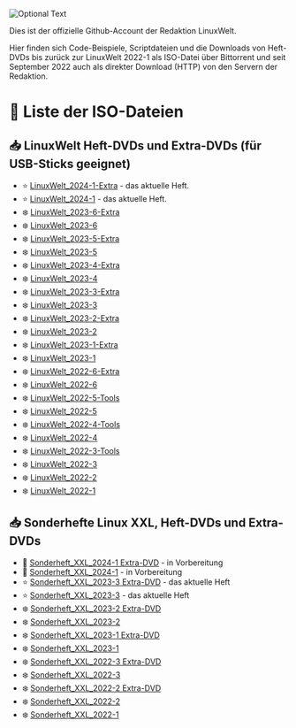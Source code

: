 ![Optional Text](../main/docs/images/LinuxWelt.svg)

Dies ist der offizielle Github-Account der Redaktion LinuxWelt.

Hier finden sich Code-Beispiele, Scriptdateien und die Downloads von Heft-DVDs bis zurück zur LinuxWelt 2022-1 als ISO-Datei über Bittorrent und seit September 2022 auch als direkter Download (HTTP) von den Servern der Redaktion.

# 💽 Liste der ISO-Dateien 

## 📥 LinuxWelt Heft-DVDs und Extra-DVDs (für USB-Sticks geeignet)
- ⭐ [LinuxWelt_2024-1-Extra](https://github.com/LinuxWelt/LinuxWelt/tree/main/torrents/LinuxWelt_2024-1-Extra) - das aktuelle Heft.
- ⭐ [LinuxWelt_2024-1](https://github.com/LinuxWelt/LinuxWelt/tree/main/torrents/LinuxWelt_2024-1) - das aktuelle Heft.
- ❄️ [LinuxWelt_2023-6-Extra](https://github.com/LinuxWelt/LinuxWelt/tree/main/torrents/LinuxWelt_2023-6-Extra)
- ❄️ [LinuxWelt_2023-6](https://github.com/LinuxWelt/LinuxWelt/tree/main/torrents/LinuxWelt_2023-6)
- ❄️ [LinuxWelt_2023-5-Extra](https://github.com/LinuxWelt/LinuxWelt/tree/main/torrents/LinuxWelt_2023-5-Extra)
- ❄️ [LinuxWelt_2023-5](https://github.com/LinuxWelt/LinuxWelt/tree/main/torrents/LinuxWelt_2023-5)
- ❄️ [LinuxWelt_2023-4-Extra](https://github.com/LinuxWelt/LinuxWelt/tree/main/torrents/LinuxWelt_2023-4-Extra)
- ❄️ [LinuxWelt_2023-4](https://github.com/LinuxWelt/LinuxWelt/tree/main/torrents/LinuxWelt_2023-4)
- ❄️ [LinuxWelt_2023-3-Extra](https://github.com/LinuxWelt/LinuxWelt/tree/main/torrents/LinuxWelt_2023-3-Extras)
- ❄️ [LinuxWelt_2023-3](https://github.com/LinuxWelt/LinuxWelt/tree/main/torrents/LinuxWelt_2023-3)
- ❄️ [LinuxWelt_2023-2-Extra](https://github.com/LinuxWelt/LinuxWelt/tree/main/torrents/LinuxWelt_2023-2-Extras)
- ❄️ [LinuxWelt_2023-2](https://github.com/LinuxWelt/LinuxWelt/tree/main/torrents/LinuxWelt_2023-2)
- ❄️ [LinuxWelt_2023-1-Extra](https://github.com/LinuxWelt/LinuxWelt/tree/main/torrents/LinuxWelt_2023-1-Extras)
- ❄️ [LinuxWelt_2023-1](https://github.com/LinuxWelt/LinuxWelt/tree/main/torrents/LinuxWelt_2023-1)
- ❄️ [LinuxWelt_2022-6-Extra](https://github.com/LinuxWelt/LinuxWelt/tree/main/torrents/LinuxWelt_2022-6-Extras)
- ❄️ [LinuxWelt_2022-6](https://github.com/LinuxWelt/LinuxWelt/tree/main/torrents/LinuxWelt_2022-6)
- ❄️ [LinuxWelt_2022-5-Tools](https://github.com/LinuxWelt/LinuxWelt/tree/main/torrents/LinuxWelt_2022-5-Tools)
- ❄️ [LinuxWelt_2022-5](https://github.com/LinuxWelt/LinuxWelt/tree/main/torrents/LinuxWelt_2022-5)
- ❄️ [LinuxWelt_2022-4-Tools](https://github.com/LinuxWelt/LinuxWelt/tree/main/torrents/LinuxWelt_2022-4-Tools)
- ❄️ [LinuxWelt_2022-4](https://github.com/LinuxWelt/LinuxWelt/tree/main/torrents/LinuxWelt_2022-4)
- ❄️ [LinuxWelt_2022-3-Tools](https://github.com/LinuxWelt/LinuxWelt/tree/main/torrents/LinuxWelt_2022-3-Tools)
- ❄️ [LinuxWelt_2022-3](https://github.com/LinuxWelt/LinuxWelt/tree/main/torrents/LinuxWelt_2022-3)
- ❄️ [LinuxWelt_2022-2](https://github.com/LinuxWelt/LinuxWelt/tree/main/torrents/LinuxWelt_2022-2)
- ❄️ [LinuxWelt_2022-1](https://github.com/LinuxWelt/LinuxWelt/tree/main/torrents/LinuxWelt_2022-1)

## 📥 Sonderhefte Linux XXL, Heft-DVDs und Extra-DVDs

- 🎅 [Sonderheft_XXL_2024-1 Extra-DVD](https://github.com/LinuxWelt/LinuxWelt/tree/main/torrents/LinuxWelt_XXL_2024-1-Extra) - in Vorbereitung
- 🎅 [Sonderheft_XXL_2024-1](https://github.com/LinuxWelt/LinuxWelt/tree/main/torrents/LinuxWelt_XXL_2024-1) - in Vorbereitung
- ⭐ [Sonderheft_XXL_2023-3 Extra-DVD](https://github.com/LinuxWelt/LinuxWelt/tree/main/torrents/LinuxWelt_XXL_2023-3-Extra) - das aktuelle Heft
- ⭐ [Sonderheft_XXL_2023-3](https://github.com/LinuxWelt/LinuxWelt/tree/main/torrents/LinuxWelt_XXL_2023-3) - das aktuelle Heft
- ❄️ [Sonderheft_XXL_2023-2 Extra-DVD](https://github.com/LinuxWelt/LinuxWelt/tree/main/torrents/LinuxWelt_XXL_2023-2-Extra)
- ❄️ [Sonderheft_XXL_2023-2](https://github.com/LinuxWelt/LinuxWelt/tree/main/torrents/LinuxWelt_XXL_2023-2)
- ❄️ [Sonderheft_XXL_2023-1 Extra-DVD](https://github.com/LinuxWelt/LinuxWelt/tree/main/torrents/LinuxWelt_XXL_2023-1-Extra)
- ❄️ [Sonderheft_XXL_2023-1](https://github.com/LinuxWelt/LinuxWelt/tree/main/torrents/LinuxWelt_XXL_2023-1)
- ❄️ [Sonderheft_XXL_2022-3 Extra-DVD](https://github.com/LinuxWelt/LinuxWelt/tree/main/torrents/LinuxWelt_XXL_2022-3-Extra)
- ❄️ [Sonderheft_XXL_2022-3](https://github.com/LinuxWelt/LinuxWelt/tree/main/torrents/LinuxWelt_XXL_2022-3)
- ❄️ [Sonderheft_XXL_2022-2 Extra-DVD](https://github.com/LinuxWelt/LinuxWelt/tree/main/torrents/LinuxWelt_XXL_2022-2-Extra)
- ❄️ [Sonderheft_XXL_2022-2](https://github.com/LinuxWelt/LinuxWelt/tree/main/torrents/LinuxWelt_XXL_2022-2)
- ❄️ [Sonderheft_XXL_2022-1](https://github.com/LinuxWelt/LinuxWelt/tree/main/torrents/LinuxWelt_XXL_2022-1)



